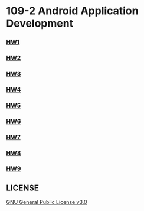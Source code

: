 # 109-2 Android Application Development

### [HW1](./HW1)

### [HW2](./HW2)

### [HW3](./HW3)

### [HW4](./HW4)

### [HW5](./HW5)

### [HW6](./HW6)

### [HW7](./HW7)

### [HW8](./HW8)

### [HW9](./HW9)

## LICENSE
[GNU General Public License v3.0](./LICENSE)

